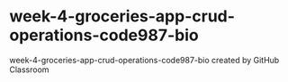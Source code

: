 # week-4-groceries-app-crud-operations-code987-bio
week-4-groceries-app-crud-operations-code987-bio created by GitHub Classroom
